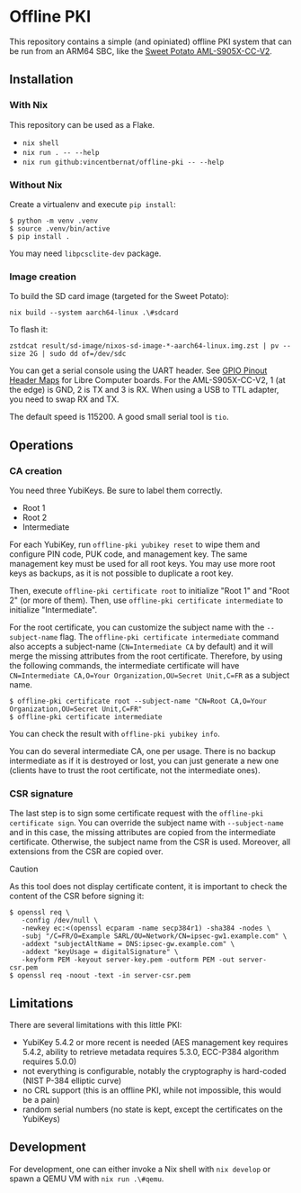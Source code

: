 # Offline PKI

This repository contains a simple (and opiniated) offline PKI system that can be
run from an ARM64 SBC, like the [Sweet Potato AML-S905X-CC-V2][potato].

[potato]: https://libre.computer/products/aml-s905x-cc-v2/

## Installation

### With Nix

This repository can be used as a Flake.

- `nix shell`
- `nix run . -- --help`
- `nix run github:vincentbernat/offline-pki -- --help`

### Without Nix

Create a virtualenv and execute `pip install`:

```console
$ python -m venv .venv
$ source .venv/bin/active
$ pip install .
```

You may need `libpcsclite-dev` package.

### Image creation

To build the SD card image (targeted for the Sweet Potato):

```shell
nix build --system aarch64-linux .\#sdcard
```

To flash it:

```shell
zstdcat result/sd-image/nixos-sd-image-*-aarch64-linux.img.zst | pv --size 2G | sudo dd of=/dev/sdc
```

You can get a serial console using the UART header. See [GPIO Pinout Header
Maps][] for Libre Computer boards. For the AML-S905X-CC-V2, 1 (at the edge) is
GND, 2 is TX and 3 is RX. When using a USB to TTL adapter, you need to swap RX
and TX.

The default speed is 115200. A good small serial tool is `tio`.

[gpio pinout header maps]: https://hub.libre.computer/t/gpio-pinout-header-maps-and-wiring-tool-for-libre-computer-boards/28

## Operations

### CA creation

You need three YubiKeys. Be sure to label them correctly.

 - Root 1
 - Root 2
 - Intermediate
 
For each YubiKey, run `offline-pki yubikey reset` to wipe them and configure PIN code,
PUK code, and management key. The same management key must be used for all root
keys. You may use more root keys as backups, as it is not possible to duplicate
a root key.

Then, execute `offline-pki certificate root` to initialize "Root 1" and "Root 2" (or
more of them). Then, use `offline-pki certificate intermediate` to initialize
"Intermediate".

For the root certificate, you can customize the subject name with the
`--subject-name` flag. The `offline-pki certificate intermediate` command also accepts a
subject-name (`CN=Intermediate CA` by default) and it will merge the missing
attributes from the root certificate. Therefore, by using the following
commands, the intermediate certificate will have `CN=Intermediate CA,O=Your
Organization,OU=Secret Unit,C=FR` as a subject name.

```console
$ offline-pki certificate root --subject-name "CN=Root CA,O=Your Organization,OU=Secret Unit,C=FR"
$ offline-pki certificate intermediate
```

You can check the result with `offline-pki yubikey info`.

You can do several intermediate CA, one per usage. There is no backup
intermediate as if it is destroyed or lost, you can just generate a new one
(clients have to trust the root certificate, not the intermediate ones).

### CSR signature

The last step is to sign some certificate request with the `offline-pki certificate
sign`. You can override the subject name with `--subject-name` and in this case,
the missing attributes are copied from the intermediate certificate. Otherwise,
the subject name from the CSR is used. Moreover, all extensions from the CSR are
copied over.

> [!CAUTION]
> As this tool does not display certificate content, it is important to check
> the content of the CSR before signing it:

```console
$ openssl req \
   -config /dev/null \
   -newkey ec:<(openssl ecparam -name secp384r1) -sha384 -nodes \
   -subj "/C=FR/O=Example SARL/OU=Network/CN=ipsec-gw1.example.com" \
   -addext "subjectAltName = DNS:ipsec-gw.example.com" \
   -addext "keyUsage = digitalSignature" \
   -keyform PEM -keyout server-key.pem -outform PEM -out server-csr.pem
$ openssl req -noout -text -in server-csr.pem
```

## Limitations

There are several limitations with this little PKI:

- YubiKey 5.4.2 or more recent is needed (AES management key requires 5.4.2,
  ability to retrieve metadata requires 5.3.0, ECC-P384 algorithm requires
  5.0.0)
- not everything is configurable, notably the cryptography is hard-coded (NIST P-384 elliptic curve)
- no CRL support (this is an offline PKI, while not impossible, this would be a pain)
- random serial numbers (no state is kept, except the certificates on the YubiKeys)

## Development

For development, one can either invoke a Nix shell with `nix develop` or spawn a
QEMU VM with `nix run .\#qemu`.
